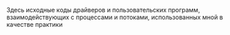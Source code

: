 Здесь исходные коды драйверов и пользовательских программ, взаимодействующих с процессами и потоками, использованных мной в качестве практики 
